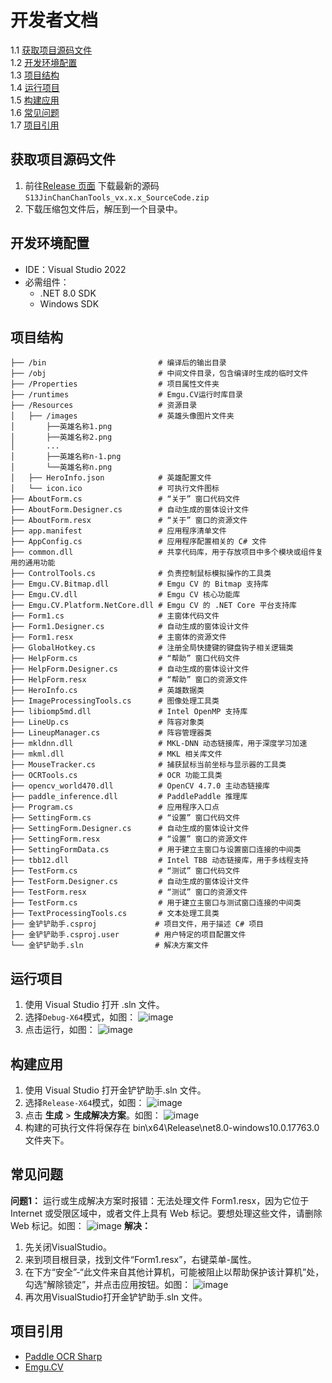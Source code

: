 # 开发者文档

   1.1 [获取项目源码文件](#获取项目源码文件)<br>
   1.2 [开发环境配置](#开发环境配置)<br>
   1.3 [项目结构](#项目结构)<br>
   1.4 [运行项目](#运行项目)<br>
   1.5 [构建应用](#构建应用)<br>
   1.6 [常见问题](#常见问题)<br>
   1.7 [项目引用](#项目引用)<br>



## 获取项目源码文件

1. 前往[Release 页面](https://github.com/XJYdemons/Jin-chan-chan-Tools/releases) 下载最新的源码`S13JinChanChanTools_vx.x.x_SourceCode.zip`
2. 下载压缩包文件后，解压到一个目录中。



## 开发环境配置

* IDE：Visual Studio 2022
* 必需组件：<br>
  * .NET 8.0 SDK
  * Windows SDK



## 项目结构

 ```
├── /bin                         # 编译后的输出目录
├── /obj                         # 中间文件目录，包含编译时生成的临时文件
├── /Properties                  # 项目属性文件夹
├── /runtimes                    # Emgu.CV运行时库目录
├── /Resources                   # 资源目录
│   ├── /images                  # 英雄头像图片文件夹
│       ├──英雄名称1.png
│       ├──英雄名称2.png
│       ...
│       ├──英雄名称n-1.png
│       └──英雄名称n.png
│   ├── HeroInfo.json            # 英雄配置文件     
│   └── icon.ico                 # 可执行文件图标
├── AboutForm.cs                 # “关于” 窗口代码文件
├── AboutForm.Designer.cs        # 自动生成的窗体设计文件
├── AboutForm.resx               # “关于” 窗口的资源文件
├── app.manifest                 # 应用程序清单文件
├── AppConfig.cs                 # 应用程序配置相关的 C# 文件
├── common.dll                   # 共享代码库，用于存放项目中多个模块或组件复用的通用功能
├── ControlTools.cs              # 负责控制鼠标模拟操作的工具类
├── Emgu.CV.Bitmap.dll           # Emgu CV 的 Bitmap 支持库
├── Emgu.CV.dll                  # Emgu CV 核心功能库        
├── Emgu.CV.Platform.NetCore.dll # Emgu CV 的 .NET Core 平台支持库
├── Form1.cs                     # 主窗体代码文件
├── Form1.Designer.cs            # 自动生成的窗体设计文件
├── Form1.resx                   # 主窗体的资源文件
├── GlobalHotkey.cs              # 注册全局快捷键的键盘钩子相关逻辑类
├── HelpForm.cs                  # “帮助” 窗口代码文件
├── HelpForm.Designer.cs         # 自动生成的窗体设计文件
├── HelpForm.resx                # “帮助” 窗口的资源文件
├── HeroInfo.cs                  # 英雄数据类
├── ImageProcessingTools.cs      # 图像处理工具类
├── libiomp5md.dll               # Intel OpenMP 支持库
├── LineUp.cs                    # 阵容对象类
├── LineupManager.cs             # 阵容管理器类
├── mkldnn.dll                   # MKL-DNN 动态链接库，用于深度学习加速
├── mkml.dll                     # MKL 相关库文件
├── MouseTracker.cs              # 捕获鼠标当前坐标与显示器的工具类
├── OCRTools.cs                  # OCR 功能工具类
├── opencv_world470.dll          # OpenCV 4.7.0 主动态链接库
├── paddle_inference.dll         # PaddlePaddle 推理库
├── Program.cs                   # 应用程序入口点
├── SettingForm.cs               # “设置” 窗口代码文件
├── SettingForm.Designer.cs      # 自动生成的窗体设计文件
├── SettingForm.resx             # “设置” 窗口的资源文件
├── SettingFormData.cs           # 用于建立主窗口与设置窗口连接的中间类
├── tbb12.dll                    # Intel TBB 动态链接库，用于多线程支持
├── TestForm.cs                  # “测试” 窗口代码文件
├── TestForm.Designer.cs         # 自动生成的窗体设计文件
├── TestForm.resx                # “测试” 窗口的资源文件
├── TestForm.cs                  # 用于建立主窗口与测试窗口连接的中间类
├── TextProcessingTools.cs       # 文本处理工具类
├── 金铲铲助手.csproj             # 项目文件，用于描述 C# 项目
├── 金铲铲助手.csproj.user        # 用户特定的项目配置文件
└── 金铲铲助手.sln                # 解决方案文件
 ```


## 运行项目

1. 使用 Visual Studio 打开 .sln 文件。
2. 选择`Debug-X64`模式，如图：
    ![image](https://github.com/user-attachments/assets/fd6e3eb3-fba4-491b-858d-31bbcb1c816d)
3. 点击运行，如图：
    ![image](https://github.com/user-attachments/assets/7d8f8914-e673-4db2-a88b-be51801b06c8)



## 构建应用

1. 使用 Visual Studio 打开金铲铲助手.sln 文件。
2. 选择`Release-X64`模式，如图：
    ![image](https://github.com/user-attachments/assets/8f07fb4b-3465-43d7-90ab-d01a01ac385d)
3. 点击 **生成** > **生成解决方案**。如图：
    ![image](https://github.com/user-attachments/assets/393a6e30-4869-4d16-9fb8-80f9c0df1314)
4. 构建的可执行文件将保存在 bin\x64\Release\net8.0-windows10.0.17763.0 文件夹下。



## 常见问题

**问题1：** 运行或生成解决方案时报错：无法处理文件 Form1.resx，因为它位于 Internet 或受限区域中，或者文件上具有 Web 标记。要想处理这些文件，请删除 Web 标记。如图：
![image](https://github.com/user-attachments/assets/1bbd0ee4-021d-4902-80da-dd1909b7e919)
**解决：**
1. 先关闭VisualStudio。
2. 来到项目根目录，找到文件“Form1.resx”，右键菜单-属性。
3. 在下方“安全”-“此文件来自其他计算机，可能被阻止以帮助保护该计算机”处，勾选“解除锁定”，并点击应用按钮。如图：
    ![image](https://github.com/user-attachments/assets/3117b2c3-e027-4546-9db6-77b13ac13b7c)
4. 再次用VisualStudio打开金铲铲助手.sln 文件。



## 项目引用
* [Paddle OCR Sharp](https://github.com/raoyutian/PaddleOCRSharp)
* [Emgu.CV](https://github.com/emgucv/emgucv)
